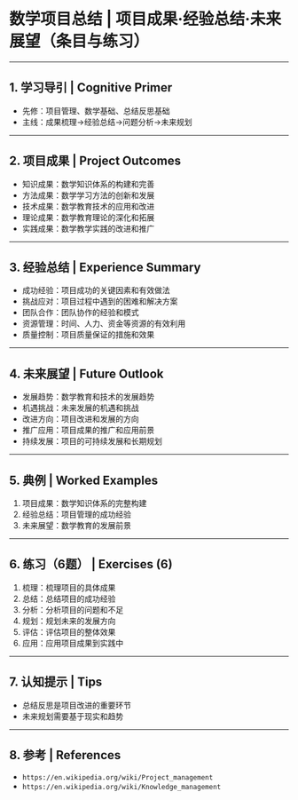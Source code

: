 # 数学项目总结 | 项目成果·经验总结·未来展望（条目与练习）

---

## 1. 学习导引 | Cognitive Primer

- 先修：项目管理、数学基础、总结反思基础
- 主线：成果梳理→经验总结→问题分析→未来规划

---

## 2. 项目成果 | Project Outcomes

- 知识成果：数学知识体系的构建和完善
- 方法成果：数学学习方法的创新和发展
- 技术成果：数学教育技术的应用和改进
- 理论成果：数学教育理论的深化和拓展
- 实践成果：数学教学实践的改进和推广

---

## 3. 经验总结 | Experience Summary

- 成功经验：项目成功的关键因素和有效做法
- 挑战应对：项目过程中遇到的困难和解决方案
- 团队合作：团队协作的经验和模式
- 资源管理：时间、人力、资金等资源的有效利用
- 质量控制：项目质量保证的措施和效果

---

## 4. 未来展望 | Future Outlook

- 发展趋势：数学教育和技术的发展趋势
- 机遇挑战：未来发展的机遇和挑战
- 改进方向：项目改进和发展的方向
- 推广应用：项目成果的推广和应用前景
- 持续发展：项目的可持续发展和长期规划

---

## 5. 典例 | Worked Examples

1) 项目成果：数学知识体系的完整构建
2) 经验总结：项目管理的成功经验
3) 未来展望：数学教育的发展前景

---

## 6. 练习（6题） | Exercises (6)

1) 梳理：梳理项目的具体成果
2) 总结：总结项目的成功经验
3) 分析：分析项目的问题和不足
4) 规划：规划未来的发展方向
5) 评估：评估项目的整体效果
6) 应用：应用项目成果到实践中

---

## 7. 认知提示 | Tips

- 总结反思是项目改进的重要环节
- 未来规划需要基于现实和趋势

---

## 8. 参考 | References

- `https://en.wikipedia.org/wiki/Project_management`
- `https://en.wikipedia.org/wiki/Knowledge_management`
